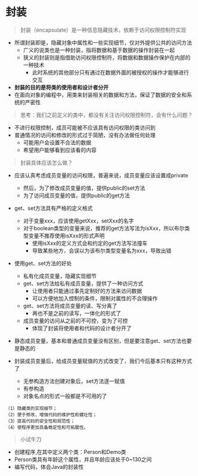 # 封装

> 封装（encapsulate）是一种信息隐藏技术，依赖于访问权限控制符实现

- 所谓封装即是，隐藏对象中属性和一些实现细节，仅对外提供公共的访问方法
  - 广义的说类也是一种封装，指将数据和基于数据的操作封装在一起
  - 狭义的封装则是指借助访问权限控制符，将数据和数据操作保护在内部的一种技术
    - 此时系统的其他部分只有通过在数据外面的被授权的操作才能够进行交互
- **封装的目的是将类的使用者和设计者分开**
- 在面向对象的编程中，用类来封装相关的数据和方法，保证了数据的安全和系统的严密性









> 思考：我们之前定义的类中，都没有关注访问权限控制符，会有什么问题？

- 不进行权限控制，成员可能被不应该具有访问权限的类访问到
- 普通情况的访问和修改的形式过于简陋，没有办法做任何处理
  - 可能用户会设置不合法的数据
  - 希望用户能够看到应该看的内容







> 封装具体应该怎么做？

- 应该认真考虑成员变量的访问权限，普遍来说，成员变量应该设置成private

  - 然后，为了修改成员变量的值，提供public的set方法
  - 为了访问成员变量的值，提供public的get方法

- get、set方法具有严格的定义格式

  - 对于变量xxx，应该使用getXxx，setXxx的名字
  - 对于boolean类型的变量来说，推荐的get方法写法为isXxx，所以布尔类型变量不推荐使用isXxx的形式声明
    - 使用isXxx的定义方式会和约定的get方法写法撞车
    - 导致某些地方，会误以为该布尔类型变量名为xxx，导致出错

- 使用get、set方法的好处

  - 私有化成员变量，隐藏实现细节
  - get、set方法给私有成员变量，提供了一种访问方式
    - 让使用者只能通过事先定制好的方法来访问数据
    - 可以方便地加入控制的条件，限制对属性的不合理操作
  - get、set方法将成员变量的读、写分离了
    - 再也不是之前的读写，一体化的形式了
  - 成员变量的访问从之前的不可控，变为了可控
    - 体现了封装将使用者和代码的设计者分开了

- 静态成员变量，基本和普通成员变量没有区别，但是要注意get、set方法也要是静态的

- 封装成员变量后，给成员变量赋值的方式改变了，我们今后基本只有这种方式了

  - 无参构造方法创建对象后，set方法逐一赋值
  - 有参构造
  - 对象名点的形式一般都是不可用的了

  

```
（1）隐藏类的实现细节；
（2）便于修改，增强代码的维护性和健壮性；
（3）提高代码的安全性和规范性；
（4）使程序更加具备稳定性和可拓展性。
```





> 小试牛刀

- 创建程序,在其中定义两个类：Person和Demo类
- Person类具有年龄这个属性，并且年龄应该处于0~130之间
- 编写代码，体会Java的封装性

